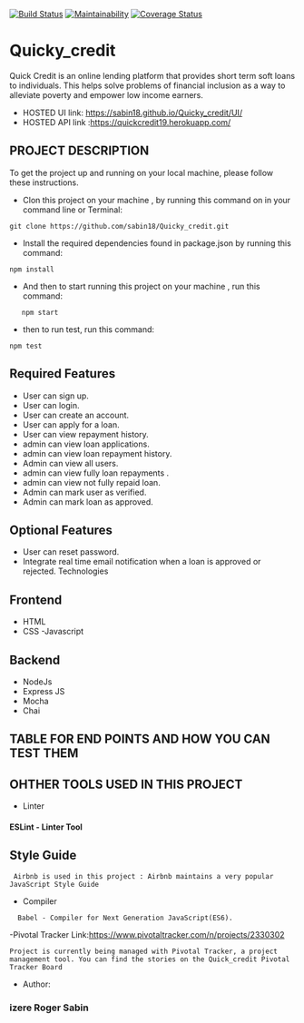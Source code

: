 [![Build Status](https://travis-ci.org/sabin18/Quicky_credit.svg?branch=develop)](https://travis-ci.org/sabin18/Quicky_credit)  [![Maintainability](https://api.codeclimate.com/v1/badges/af40541d90819393286b/maintainability)](https://codeclimate.com/github/sabin18/Quicky_credit/maintainability) [![Coverage Status](https://coveralls.io/repos/github/sabin18/Quicky_credit/badge.svg)](https://coveralls.io/github/sabin18/Quicky_credit)

# Quicky_credit

Quick Credit is an online lending platform that provides short term soft loans to individuals. This helps solve problems of financial inclusion as a way to alleviate poverty and empower low income earners. 

- HOSTED UI link: https://sabin18.github.io/Quicky_credit/UI/
- HOSTED API link :https://quickcredit19.herokuapp.com/

 ## PROJECT DESCRIPTION

To get the project up and running on your local machine, please follow these instructions.

- Clon this project on your machine , by running this command on in your command line or Terminal:
 ```
 git clone https://github.com/sabin18/Quicky_credit.git
 
 ````
 - Install the required dependencies found in package.json by running this command:
 ```
 npm install
 ```
 
 - And then to start running  this project on your machine , run this command:
 ```
    npm start
 ```
 - then to run test, run this command:
 ````
 npm test
`````
 ## Required Features
 
 - User can sign up.
 - User can login.
 - User can create an account.
 - User can apply for a loan.
 - User can view repayment history.
 - admin can view loan applications.
 - admin can view loan repayment history.
 - Admin can view all users.
 - admin can view fully loan repayments .
 - admin can view not fully repaid loan.
 - Admin can mark user as verified.
 - Admin can  mark loan as approved.

## Optional Features

  - User can reset password.
  - Integrate real time email notification when a loan is approved or rejected.
    Technologies

## Frontend

 - HTML
 - CSS -Javascript

## Backend

 - NodeJs
 - Express JS
 - Mocha
 - Chai
 
## TABLE FOR END POINTS AND HOW YOU CAN TEST THEM

## OHTHER TOOLS USED IN THIS PROJECT

- Linter
 #### ESLint - Linter Tool

## Style Guide
```
 Airbnb is used in this project : Airbnb maintains a very popular JavaScript Style Guide
````
- Compiler
```
  Babel - Compiler for Next Generation JavaScript(ES6).
```
-Pivotal Tracker  Link:https://www.pivotaltracker.com/n/projects/2330302
```
Project is currently being managed with Pivotal Tracker, a project management tool. You can find the stories on the Quick_credit Pivotal Tracker Board
```
   
- Author:
 ### izere Roger Sabin 

